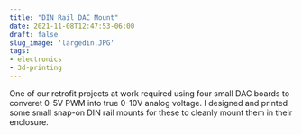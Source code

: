 ```yaml
---
title: "DIN Rail DAC Mount"
date: 2021-11-08T12:47:53-06:00
draft: false
slug_image: 'largedin.JPG'
tags:
- electronics
- 3d-printing
---
```

One of our retrofit projects at work required using four small DAC boards to converet 0-5V PWM into true 0-10V analog voltage. I designed and printed some small snap-on DIN rail mounts for these to cleanly mount them in their enclosure.